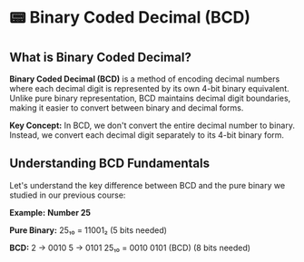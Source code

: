 # 📟 Binary Coded Decimal (BCD)

## What is Binary Coded Decimal?

**Binary Coded Decimal (BCD)** is a method of encoding decimal numbers where each decimal digit is represented by its own 4-bit binary equivalent. Unlike pure binary representation, BCD maintains decimal digit boundaries, making it easier to convert between binary and decimal forms.

**Key Concept:** In BCD, we don't convert the entire decimal number to binary. Instead, we convert each decimal digit separately to its 4-bit binary form.

## Understanding BCD Fundamentals

Let's understand the key difference between BCD and the pure binary we studied in our previous course:

**Example:** **Number 25**

<div class="example">
    <!-- <h4>Example: Number 25</h4> -->
    <div class="calculation">
<strong>Pure Binary:</strong>
25₁₀ = 11001₂ (5 bits needed)

<strong>BCD:</strong>
2 → 0010
5 → 0101
25₁₀ = 0010 0101 (BCD) (8 bits needed)
    </div>
</div>